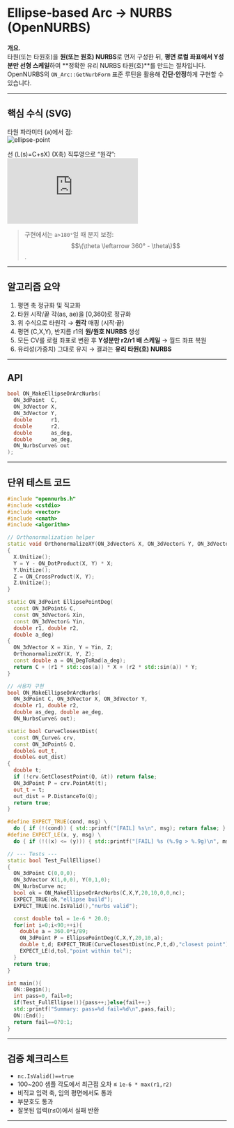 
# Ellipse‑based Arc → NURBS (OpenNURBS)

**개요.**  
타원(또는 타원호)을 **원(또는 원호) NURBS**로 먼저 구성한 뒤, **평면 로컬 좌표에서 Y성분만 선형 스케일**하여 **정확한 유리 NURBS 타원(호)**를 만드는 절차입니다.  
OpenNURBS의 `ON_Arc::GetNurbForm` 표준 루틴을 활용해 **간단·안정**하게 구현할 수 있습니다.

---

## 핵심 수식 (SVG)

타원 파라미터 \(a\)에서 점:  
![ellipse-point](https://latex.codecogs.com/svg.latex?P(a)=C+r_1\cos{a}\,X+r_2\sin{a}\,Y)

선 \(L(s)=C+sX\) (X축) 직투영으로 “원각”:  
![theta-map](https://latex.codecogs.com/svg.latex?%5Ctheta(a)=%5Carccos%28%5Cmathrm%7Bclamp%7D%28%28P(a)-C%29%5Ccdot%20X%2Fr_1%2C-1%2C1%29%29)

> 구현에서는 `a>180°`일 때 분지 보정: $$\(\theta \leftarrow 360° - \theta\)$$.

---

## 알고리즘 요약

1. 평면 축 정규화 및 직교화  
2. 타원 시작/끝 각(as, ae)을 [0,360)로 정규화  
3. 위 수식으로 타원각 → **원각** 매핑 (시작·끝)  
4. 평면 (C,X,Y), 반지름 r1의 **원/원호 NURBS** 생성  
5. 모든 CV를 로컬 좌표로 변환 후 **Y성분만 r2/r1 배 스케일** → 월드 좌표 복원  
6. 유리성(가중치) 그대로 유지 → 결과는 **유리 타원(호) NURBS**

---

## API

```cpp
bool ON_MakeEllipseOrArcNurbs(
  ON_3dPoint  C,
  ON_3dVector X,
  ON_3dVector Y,
  double      r1,
  double      r2,
  double      as_deg,
  double      ae_deg,
  ON_NurbsCurve& out
);
```

---

## 단위 테스트 코드

```cpp
#include "opennurbs.h"
#include <cstdio>
#include <vector>
#include <cmath>
#include <algorithm>

// Orthonormalization helper
static void OrthonormalizeXY(ON_3dVector& X, ON_3dVector& Y, ON_3dVector& Z)
{
  X.Unitize();
  Y = Y - ON_DotProduct(X, Y) * X;
  Y.Unitize();
  Z = ON_CrossProduct(X, Y);
  Z.Unitize();
}

static ON_3dPoint EllipsePointDeg(
  const ON_3dPoint& C,
  const ON_3dVector& Xin,
  const ON_3dVector& Yin,
  double r1, double r2,
  double a_deg)
{
  ON_3dVector X = Xin, Y = Yin, Z;
  OrthonormalizeXY(X, Y, Z);
  const double a = ON_DegToRad(a_deg);
  return C + (r1 * std::cos(a)) * X + (r2 * std::sin(a)) * Y;
}

// 사용자 구현
bool ON_MakeEllipseOrArcNurbs(
  ON_3dPoint C, ON_3dVector X, ON_3dVector Y,
  double r1, double r2,
  double as_deg, double ae_deg,
  ON_NurbsCurve& out);

static bool CurveClosestDist(
  const ON_Curve& crv,
  const ON_3dPoint& Q,
  double& out_t,
  double& out_dist)
{
  double t;
  if (!crv.GetClosestPoint(Q, &t)) return false;
  ON_3dPoint P = crv.PointAt(t);
  out_t = t;
  out_dist = P.DistanceTo(Q);
  return true;
}

#define EXPECT_TRUE(cond, msg) \
  do { if (!(cond)) { std::printf("[FAIL] %s\n", msg); return false; } } while(0)
#define EXPECT_LE(x, y, msg) \
  do { if (!((x) <= (y))) { std::printf("[FAIL] %s (%.9g > %.9g)\n", msg, (double)(x), (double)(y)); return false; } } while(0)

// --- Tests ---
static bool Test_FullEllipse()
{
  ON_3dPoint C(0,0,0);
  ON_3dVector X(1,0,0), Y(0,1,0);
  ON_NurbsCurve nc;
  bool ok = ON_MakeEllipseOrArcNurbs(C,X,Y,20,10,0,0,nc);
  EXPECT_TRUE(ok,"ellipse build");
  EXPECT_TRUE(nc.IsValid(),"nurbs valid");

  const double tol = 1e-6 * 20.0;
  for(int i=0;i<90;++i){
    double a = 360.0*i/89;
    ON_3dPoint P = EllipsePointDeg(C,X,Y,20,10,a);
    double t,d; EXPECT_TRUE(CurveClosestDist(nc,P,t,d),"closest point");
    EXPECT_LE(d,tol,"point within tol");
  }
  return true;
}

int main(){
  ON::Begin();
  int pass=0, fail=0;
  if(Test_FullEllipse()){pass++;}else{fail++;}
  std::printf("Summary: pass=%d fail=%d\n",pass,fail);
  ON::End();
  return fail==0?0:1;
}
```

---

## 검증 체크리스트

- `nc.IsValid()==true`  
- 100~200 샘플 각도에서 최근접 오차 ≤ `1e-6 * max(r1,r2)`  
- 비직교 입력 축, 임의 평면에서도 통과  
- 부분호도 통과  
- 잘못된 입력(r≤0)에서 실패 반환

---
